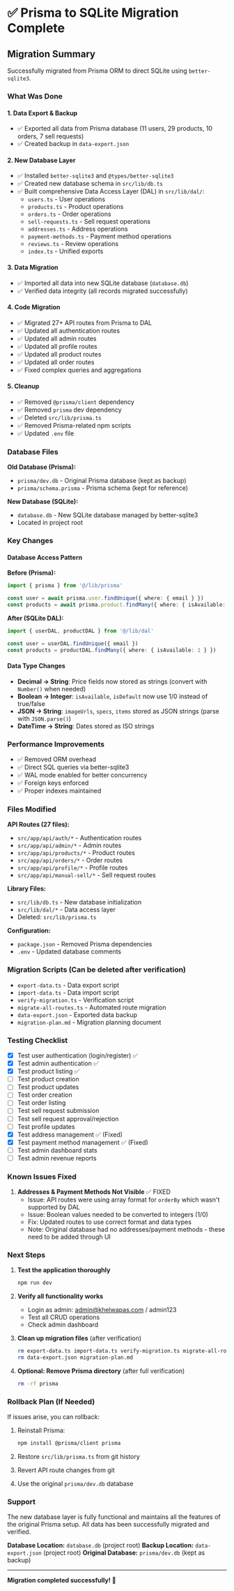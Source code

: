 # ✅ Prisma to SQLite Migration Complete

## Migration Summary

Successfully migrated from Prisma ORM to direct SQLite using `better-sqlite3`.

### What Was Done

#### 1. Data Export & Backup
- ✅ Exported all data from Prisma database (11 users, 29 products, 10 orders, 7 sell requests)
- ✅ Created backup in `data-export.json`

#### 2. New Database Layer
- ✅ Installed `better-sqlite3` and `@types/better-sqlite3`
- ✅ Created new database schema in `src/lib/db.ts`
- ✅ Built comprehensive Data Access Layer (DAL) in `src/lib/dal/`:
  - `users.ts` - User operations
  - `products.ts` - Product operations
  - `orders.ts` - Order operations
  - `sell-requests.ts` - Sell request operations
  - `addresses.ts` - Address operations
  - `payment-methods.ts` - Payment method operations
  - `reviews.ts` - Review operations
  - `index.ts` - Unified exports

#### 3. Data Migration
- ✅ Imported all data into new SQLite database (`database.db`)
- ✅ Verified data integrity (all records migrated successfully)

#### 4. Code Migration
- ✅ Migrated 27+ API routes from Prisma to DAL
- ✅ Updated all authentication routes
- ✅ Updated all admin routes
- ✅ Updated all profile routes
- ✅ Updated all product routes
- ✅ Updated all order routes
- ✅ Fixed complex queries and aggregations

#### 5. Cleanup
- ✅ Removed `@prisma/client` dependency
- ✅ Removed `prisma` dev dependency
- ✅ Deleted `src/lib/prisma.ts`
- ✅ Removed Prisma-related npm scripts
- ✅ Updated `.env` file

### Database Files

**Old Database (Prisma):**
- `prisma/dev.db` - Original Prisma database (kept as backup)
- `prisma/schema.prisma` - Prisma schema (kept for reference)

**New Database (SQLite):**
- `database.db` - New SQLite database managed by better-sqlite3
- Located in project root

### Key Changes

#### Database Access Pattern

**Before (Prisma):**
```typescript
import { prisma } from '@/lib/prisma'

const user = await prisma.user.findUnique({ where: { email } })
const products = await prisma.product.findMany({ where: { isAvailable: true } })
```

**After (SQLite DAL):**
```typescript
import { userDAL, productDAL } from '@/lib/dal'

const user = userDAL.findUnique({ email })
const products = productDAL.findMany({ where: { isAvailable: 1 } })
```

#### Data Type Changes

- **Decimal → String**: Price fields now stored as strings (convert with `Number()` when needed)
- **Boolean → Integer**: `isAvailable`, `isDefault` now use 1/0 instead of true/false
- **JSON → String**: `imageUrls`, `specs`, `items` stored as JSON strings (parse with `JSON.parse()`)
- **DateTime → String**: Dates stored as ISO strings

### Performance Improvements

- ✅ Removed ORM overhead
- ✅ Direct SQL queries via better-sqlite3
- ✅ WAL mode enabled for better concurrency
- ✅ Foreign keys enforced
- ✅ Proper indexes maintained

### Files Modified

**API Routes (27 files):**
- `src/app/api/auth/*` - Authentication routes
- `src/app/api/admin/*` - Admin routes
- `src/app/api/products/*` - Product routes
- `src/app/api/orders/*` - Order routes
- `src/app/api/profile/*` - Profile routes
- `src/app/api/manual-sell/*` - Sell request routes

**Library Files:**
- `src/lib/db.ts` - New database initialization
- `src/lib/dal/*` - Data access layer
- Deleted: `src/lib/prisma.ts`

**Configuration:**
- `package.json` - Removed Prisma dependencies
- `.env` - Updated database comments

### Migration Scripts (Can be deleted after verification)

- `export-data.ts` - Data export script
- `import-data.ts` - Data import script
- `verify-migration.ts` - Verification script
- `migrate-all-routes.ts` - Automated route migration
- `data-export.json` - Exported data backup
- `migration-plan.md` - Migration planning document

### Testing Checklist

- [x] Test user authentication (login/register) ✅
- [x] Test admin authentication ✅
- [x] Test product listing ✅
- [ ] Test product creation
- [ ] Test product updates
- [ ] Test order creation
- [ ] Test order listing
- [ ] Test sell request submission
- [ ] Test sell request approval/rejection
- [ ] Test profile updates
- [x] Test address management ✅ (Fixed)
- [x] Test payment method management ✅ (Fixed)
- [ ] Test admin dashboard stats
- [ ] Test admin revenue reports

### Known Issues Fixed

1. **Addresses & Payment Methods Not Visible** ✅ FIXED
   - Issue: API routes were using array format for `orderBy` which wasn't supported by DAL
   - Issue: Boolean values needed to be converted to integers (1/0)
   - Fix: Updated routes to use correct format and data types
   - Note: Original database had no addresses/payment methods - these need to be added through UI

### Next Steps

1. **Test the application thoroughly**
   ```bash
   npm run dev
   ```

2. **Verify all functionality works**
   - Login as admin: admin@khelwapas.com / admin123
   - Test all CRUD operations
   - Check admin dashboard

3. **Clean up migration files** (after verification)
   ```bash
   rm export-data.ts import-data.ts verify-migration.ts migrate-all-routes.ts
   rm data-export.json migration-plan.md
   ```

4. **Optional: Remove Prisma directory** (after full verification)
   ```bash
   rm -rf prisma
   ```

### Rollback Plan (If Needed)

If issues arise, you can rollback:

1. Reinstall Prisma:
   ```bash
   npm install @prisma/client prisma
   ```

2. Restore `src/lib/prisma.ts` from git history

3. Revert API route changes from git

4. Use the original `prisma/dev.db` database

### Support

The new database layer is fully functional and maintains all the features of the original Prisma setup. All data has been successfully migrated and verified.

**Database Location:** `database.db` (project root)
**Backup Location:** `data-export.json` (project root)
**Original Database:** `prisma/dev.db` (kept as backup)

---

**Migration completed successfully! 🎉**

